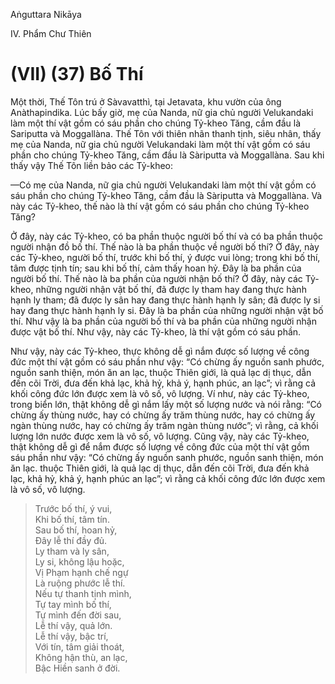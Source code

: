 Aṅguttara Nikāya

IV. Phẩm Chư Thiên

# (VII) (37) Bố Thí

Một thời, Thế Tôn trú ở Sàvavatthì, tại Jetavata, khu vườn của ông Anàthapindika. Lúc bấy giờ, mẹ của Nanda, nữ gia chủ người Velukandaki làm một thí vật gồm có sáu phần cho chúng Tỷ-kheo Tăng, cầm đầu là Sariputta và Moggallàna. Thế Tôn với thiên nhãn thanh tịnh, siêu nhân, thấy mẹ của Nanda, nữ gia chủ người Velukandaki làm một thí vật gồm có sáu phần cho chúng Tỷ-kheo Tăng, cầm đầu là Sàriputta và Moggallàna. Sau khi thấy vậy Thế Tôn liền bảo các Tỷ-kheo:

—Có mẹ của Nanda, nữ gia chủ người Velukandaki làm một thí vật gồm có sáu phần cho chúng Tỷ-kheo Tăng, cầm đầu là Sàriputta và Moggallàna. Và này các Tỷ-kheo, thế nào là thí vật gồm có sáu phần cho chúng Tỷ-kheo Tăng?

Ở đây, này các Tỷ-kheo, có ba phần thuộc người bố thí và có ba phần thuộc người nhận đồ bố thí. Thế nào là ba phần thuộc về người bố thí? Ở đây, này các Tỷ-kheo, người bố thí, trước khi bố thí, ý được vui lòng; trong khi bố thí, tâm được tịnh tín; sau khi bố thí, cảm thấy hoan hỷ. Ðây là ba phần của người bố thí. Thế nào là ba phần của người nhận bố thí? Ở đây, này các Tỷ-kheo, những người nhận vật bố thí, đã được ly tham hay đang thực hành hạnh ly tham; đã được ly sân hay đang thực hành hạnh ly sân; đã được ly si hay đang thực hành hạnh ly si. Ðây là ba phần của những người nhận vật bố thí. Như vậy là ba phần của người bố thí và ba phần của những người nhận được vật bố thí. Như vậy, này các Tỷ-kheo, là thí vật gồm có sáu phần.

Như vậy, này các Tỷ-kheo, thực không dễ gì nắm được số lượng về công đức một thí vật gồm có sáu phần như vậy: “Có chừng ấy nguồn sanh phước, nguồn sanh thiện, món ăn an lạc, thuộc Thiên giới, là quả lạc dị thục, dẫn đến cõi Trời, đưa đến khả lạc, khả hỷ, khả ý, hạnh phúc, an lạc”; vì rằng cả khối công đức lớn được xem là vô số, vô lượng. Ví như, này các Tỷ-kheo, trong biển lớn, thật không dễ gì nắm lấy một số lượng nước và nói rằng: “Có chừng ấy thùng nước, hay có chừng ấy trăm thùng nước, hay có chừng ấy ngàn thùng nước, hay có chừng ấy trăm ngàn thùng nước”; vì rằng, cả khối lượng lớn nước được xem là vô số, vô lượng. Cũng vậy, này các Tỷ-kheo, thật không dễ gì để nắm được số lượng về công đức của một thí vật gồm sáu phần như vậy: “Có chừng ấy nguồn sanh phước, nguồn sanh thiện, món ăn lạc. thuộc Thiên giới, là quả lạc dị thục, dẫn đến cõi Trời, đưa đến khả lạc, khả hỷ, khả ý, hạnh phúc an lạc”; vì rằng cả khối công đức lớn được xem là vô số, vô lượng.

> Trước bố thí, ý vui,  
> Khi bố thí, tâm tín.  
> Sau bố thí, hoan hỷ,  
> Ðây lễ thí đầy đủ.  
> Ly tham và ly sân,  
> Ly si, không lậu hoặc,  
> Vị Phạm hạnh chế ngự  
> Là ruộng phước lễ thí.  
> Nếu tự thanh tịnh mình,  
> Tự tay mình bố thí,  
> Tự mình đến đời sau,  
> Lễ thí vậy, quả lớn.  
> Lễ thí vậy, bậc trí,  
> Với tín, tâm giải thoát,  
> Không hận thù, an lạc,  
> Bậc Hiền sanh ở đời.

